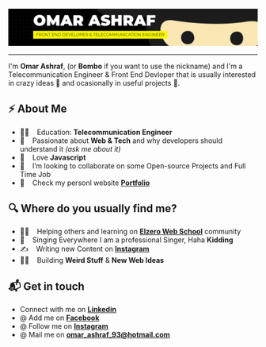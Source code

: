 <!-- # Hello, nerds 🤓 -->

<p align="center">
  <img src="https://raw.githubusercontent.com/OmarAshraf-Bombo/OmarAshraf-Bombo/master/hi.png">
</p>

---

I'm **Omar Ashraf**, (or **Bombo** if you want to use the nickname) and I'm a Telecommunication Engineer & Front End Devloper that is usually interested in crazy ideas 🦄 and ocasionally in useful projects 🤖.

## ⚡️ About Me

- 🧑‍🎤 &nbsp;&nbsp; Education: **Telecommunication Engineer**
- 👾 &nbsp;&nbsp; Passionate about **Web & Tech** and why developers should understand it _(ask me about it)_
- 💚 &nbsp;&nbsp; Love **Javascript**
- 👯 &nbsp;&nbsp; I’m looking to collaborate on some Open-source Projects and Full Time Job
- 📱 &nbsp;&nbsp; Check my personl website [**Portfolio**](https://www.omarashraf.com/)

## 🔍 Where do you usually find me?

- 🧙‍♂️ &nbsp;&nbsp; Helping others and learning on [**Elzero Web School**](https://www.facebook.com/groups/ElzeroWebSchool) community
- 🎤 &nbsp;&nbsp; Singing Everywhere I am a professional Singer, Haha **Kidding**
- ✍️ &nbsp;&nbsp; Writing new Content on [**Instagram**](https://www.instagram.com/omarashrafcodes/)
- 👷‍♂️ &nbsp;&nbsp; Building **Weird Stuff** & **New Web Ideas**

## 📬 Get in touch

- Connect with me on [**Linkedin**](https://www.linkedin.com/in/omar-ashraf-wagih/)
- @ Add me on [**Facebook**](https://www.facebook.com/omar.ronaldo.ashraf/)
- @ Follow me on [**Instagram**](https://www.instagram.com/omarashrafcodes/)
- @ Mail me on **omar_ashraf_93@hotmail.com**
